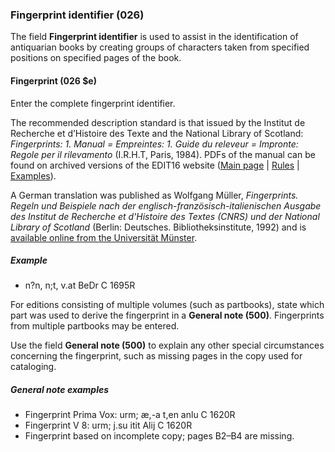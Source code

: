 ### Fingerprint identifier (026)

The field **Fingerprint identifier** is used to assist in the identification of antiquarian books by creating groups of characters
taken from specified positions on specified pages of the book.  

#### Fingerprint (026 $e)

Enter the complete fingerprint identifier.  

The recommended description standard is that issued by the Institut de Recherche et d’Histoire des Texte and the National Library of Scotland: _Fingerprints: 1. Manual  = Empreintes: 1. Guide du releveur  = Impronte: Regole per il rilevamento_ (I.R.H.T, Paris, 1984). PDFs of the manual can be found on archived versions of the EDIT16 website ([Main page](https://web.archive.org/web/20150910091252/http://edit16.iccu.sbn.it/web_iccu/info/en/Impronta_regole.htm) \| [Rules](https://web.archive.org/web/20150924035536/http://edit16.iccu.sbn.it/web_iccu/info/en/Impronta_Normativa.htm) \| [Examples](https://web.archive.org/web/20150924035405/http://edit16.iccu.sbn.it/web_iccu/info/en/Impronta_Esempi.htm)).

A German translation was published as Wolfgang Müller, _Fingerprints. Regeln und Beispiele nach der englisch-französisch-italienischen Ausgabe des Institut de Recherche et d'Histoire des Textes (CNRS) und der National Library of Scotland_ (Berlin: Deutsches. Bibliotheksinstitute, 1992) and is [available online from the Universität Münster](https://sammlungen.ulb.uni-muenster.de/hd/content/titleinfo/3938988).  


##### Example    
- n?n, n;t, v.at BeDr C 1695R  

For editions consisting of multiple volumes (such as partbooks), state which part was used to derive the fingerprint in a **General note (500)**. Fingerprints from multiple partbooks may be entered.

Use the field **General note (500)** to explain any other special circumstances concerning the fingerprint, such as missing pages in the copy used for cataloging. 

##### General note examples

- Fingerprint Prima Vox: urm; æ,-a t,en anlu C 1620R
- Fingerprint V 8: urm; j.su itit Alij C 1620R
- Fingerprint based on incomplete copy; pages B2–B4 are missing.

